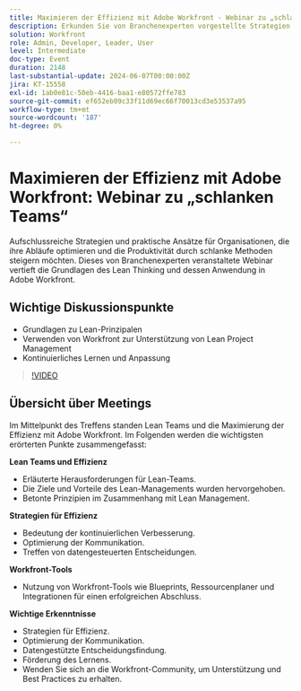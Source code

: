 ```yaml
---
title: Maximieren der Effizienz mit Adobe Workfront - Webinar zu „schlanken Teams“
description: Erkunden Sie von Branchenexperten vorgestellte Strategien und praktische Ansätze zur Produktivitätssteigerung und Optimierung von Abläufen mithilfe schlanker Methoden mit Adobe Workfront.
solution: Workfront
role: Admin, Developer, Leader, User
level: Intermediate
doc-type: Event
duration: 2148
last-substantial-update: 2024-06-07T00:00:00Z
jira: KT-15558
exl-id: 1ab0e81c-50eb-4416-baa1-e80572ffe783
source-git-commit: ef652eb09c33f11d69ec66f70013cd3e53537a95
workflow-type: tm+mt
source-wordcount: '187'
ht-degree: 0%

---
```


# Maximieren der Effizienz mit Adobe Workfront: Webinar zu „schlanken Teams“

Aufschlussreiche Strategien und praktische Ansätze für Organisationen, die ihre Abläufe optimieren und die Produktivität durch schlanke Methoden steigern möchten. Dieses von Branchenexperten veranstaltete Webinar vertieft die Grundlagen des Lean Thinking und dessen Anwendung in Adobe Workfront.

## Wichtige Diskussionspunkte

* Grundlagen zu Lean-Prinzipalen
* Verwenden von Workfront zur Unterstützung von Lean Project Management
* Kontinuierliches Lernen und Anpassung

>[!VIDEO](https://video.tv.adobe.com/v/3429287/?learn=on)

## Übersicht über Meetings

Im Mittelpunkt des Treffens standen Lean Teams und die Maximierung der Effizienz mit Adobe Workfront. Im Folgenden werden die wichtigsten erörterten Punkte zusammengefasst:

**Lean Teams und Effizienz**

* Erläuterte Herausforderungen für Lean-Teams.
* Die Ziele und Vorteile des Lean-Managements wurden hervorgehoben.
* Betonte Prinzipien im Zusammenhang mit Lean Management.

**Strategien für Effizienz**

* Bedeutung der kontinuierlichen Verbesserung.
* Optimierung der Kommunikation.
* Treffen von datengesteuerten Entscheidungen.

**Workfront-Tools**

* Nutzung von Workfront-Tools wie Blueprints, Ressourcenplaner und Integrationen für einen erfolgreichen Abschluss.

**Wichtige Erkenntnisse**

* Strategien für Effizienz.
* Optimierung der Kommunikation.
* Datengestützte Entscheidungsfindung.
* Förderung des Lernens.
* Wenden Sie sich an die Workfront-Community, um Unterstützung und Best Practices zu erhalten.
